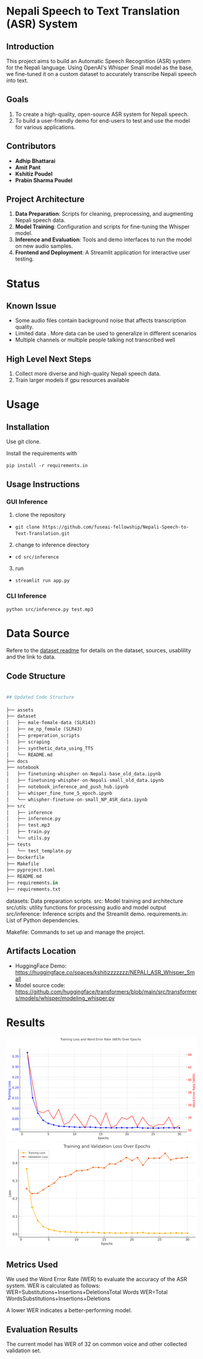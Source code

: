 # Nepali Speech to Text Translation (ASR) System

## Introduction
This project aims to build an Automatic Speech Recognition (ASR) system  for the Nepali language. Using OpenAI's Whisper Small model as the base, we fine-tuned it on a custom dataset to accurately transcribe Nepali speech into text. 
## Goals
1. To create a high-quality, open-source ASR system for Nepali speech.
2. To build a user-friendly demo for end-users to test and use the model for various applications.
## Contributors
- **Adhip Bhattarai**
- **Amit Pant**
- **Kshitiz Poudel**  
- **Prabin Sharma Poudel**

## Project Architecture
1. **Data Preparation**: Scripts for cleaning, preprocessing, and augmenting Nepali speech data.
2. **Model Training**: Configuration and scripts for fine-tuning the Whisper model.
3. **Inference and Evaluation**: Tools and demo interfaces to run the model on new audio samples.
4. **Frontend and Deployment**: A Streamlit application for interactive user testing.


# Status
## Known Issue
- Some audio files contain background noise that affects transcription quality.
- Limited data . More data can be used to generalize in different scenarios
- Multiple channels or multiple people talking not transcribed well
## High Level Next Steps
1. Collect more diverse and high-quality Nepali speech data.
2. Train larger models if gpu resources available




# Usage
## Installation
Use git clone.

Install the requirements with  

`pip install -r requirements.in`



## Usage Instructions
### GUI Inference
1) clone the repository
- `git clone https://github.com/fuseai-fellowship/Nepali-Speech-to-Text-Translation.git`
2) change to inference directory
- `cd src/inference`
3) run
- `streamlit run app.py`

### CLI Inference
 `python src/inference.py test.mp3`


# Data Source
Refere to the [dataset readme](./dataset/README.md) for details on the dataset, sources, usablility and the link to data.

## Code Structure

```python 

## Updated Code Structure

├── assets
├── dataset
│   ├── male-female-data (SLR143)
│   ├── ne_np_female (SLR43)
│   ├── preperation_scripts
│   ├── scraping
│   ├── synthetic_data_using_TTS
│   └── README.md
├── docs
├── notebook
│   ├── finetuning-whispher-on-Nepali-base_old_data.ipynb
│   ├── finetuning-whispher-on-Nepali-small_old_data.ipynb
│   ├── notebook_inference_and_push_hub.ipynb
│   ├── whisper_fine_tune_5_epoch.ipynb
│   └── whispher-finetune-on-small_NP_ASR_data.ipynb
├── src
│   ├── inference
│   ├── inference.py
│   ├── test.mp3
│   ├── train.py
│   └── utils.py
├── tests
│   └── test_template.py
├── Dockerfile
├── Makefile
├── pyproject.toml
├── README.md
├── requirements.in
├── requirements.txt

```

datasets: Data preparation scripts.
src: Model training and architecture
src/utils: utility functions for processing audio and model output
src/inference: Inference scripts and the Streamlit demo.
requirements.in: List of Python dependencies.

Makefile: Commands to set up and manage the project.
## Artifacts Location
 - HuggingFace Demo: https://huggingface.co/spaces/kshitizzzzzzz/NEPALI_ASR_Whisper_Small
 - Model source code: https://github.com/huggingface/transformers/blob/main/src/transformers/models/whisper/modeling_whisper.py

# Results
![training loss and WER vs epochs](assets/image.png)
![train and val loss](assets/image-1.png)
## Metrics Used
We used the Word Error Rate (WER) to evaluate the accuracy of the ASR system. WER is calculated as follows:
WER=Substitutions+Insertions+DeletionsTotal Words
WER=Total WordsSubstitutions+Insertions+Deletions​

A lower WER indicates a better-performing model. 

## Evaluation Results

The current model has WER of 32 on common voice and other collected validation set.
